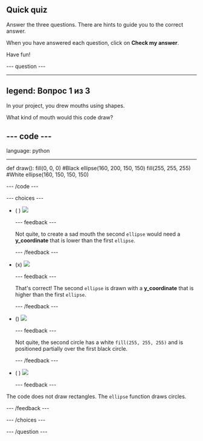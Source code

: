 ## Quick quiz

Answer the three questions. There are hints to guide you to the correct answer.

When you have answered each question, click on **Check my answer**.

Have fun!

--- question ---

---
legend: Вопрос 1 из 3
---

In your project, you drew mouths using shapes.

What kind of mouth would this code draw?

--- code ---
---
language: python

---
def draw(): fill(0, 0, 0) #Black ellipse(160, 200, 150, 150) fill(255, 255, 255) #White ellipse(160, 150, 150, 150)

--- /code ---

--- choices ---

- ( ) ![](images/sad-mouth.png)

  --- feedback ---

  Not quite, to create a sad mouth the second `ellipse` would need a **y_coordinate** that is lower than the first `ellipse`.

  --- /feedback ---

- (x) ![](images/happy-mouth.png)

  --- feedback ---

  That's correct! The second `ellipse` is drawn with a **y_coordinate** that is higher than the first `ellipse`.

  --- /feedback ---

- () ![](images/circle-mouth.png)

  --- feedback ---

   Not quite, the second circle has a white `fill(255, 255, 255)` and is positioned partially over the first black circle.

  --- /feedback ---

- ( ) ![](images/square-mouth.png)

  --- feedback ---

The code does not draw rectangles. The `ellipse` function draws circles.

  --- /feedback ---

--- /choices ---

--- /question ---
